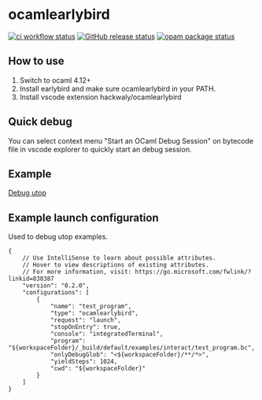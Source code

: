 # ocamlearlybird

[![ci workflow status](https://github.com/hackwaly/ocamlearlybird/actions/workflows/ci.yml/badge.svg)](https://github.com/hackwaly/ocamlearlybird/actions/workflows/ci.yml)
[![GitHub release status](https://img.shields.io/github/v/release/hackwaly/ocamlearlybird)](https://github.com/hackwaly/ocamlearlybird/releases)
[![opam package status](https://badgen.net/opam/v/earlybird)](https://opam.ocaml.org/packages/earlybird)

## How to use

1. Switch to ocaml 4.12+
2. Install earlybird and make sure ocamlearlybird in your PATH.
3. Install vscode extension hackwaly/ocamlearlybird

## Quick debug

You can select context menu "Start an OCaml Debug Session" on bytecode file in vscode explorer to quickly start an debug session.

## Example

[Debug utop](https://i.imgur.com/U3GDHXM.gif)

## Example launch configuration

Used to debug utop examples.

```
{
    // Use IntelliSense to learn about possible attributes.
    // Hover to view descriptions of existing attributes.
    // For more information, visit: https://go.microsoft.com/fwlink/?linkid=830387
    "version": "0.2.0",
    "configurations": [
        {
            "name": "test_program",
            "type": "ocamlearlybird",
            "request": "launch",
            "stopOnEntry": true,
            "console": "integratedTerminal",
            "program": "${workspaceFolder}/_build/default/examples/interact/test_program.bc",
            "onlyDebugGlob": "<${workspaceFolder}/**/*>",
            "yieldSteps": 1024,
            "cwd": "${workspaceFolder}"
        }
    ]
}
```
